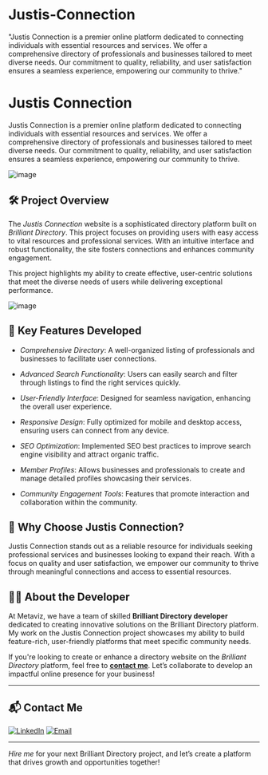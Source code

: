 # Justis-Connection
"Justis Connection is a premier online platform dedicated to connecting individuals with essential resources and services. We offer a comprehensive directory of professionals and businesses tailored to meet diverse needs. Our commitment to quality, reliability, and user satisfaction ensures a seamless experience, empowering our community to thrive."
# Justis Connection

Justis Connection is a premier online platform dedicated to connecting individuals with essential resources and services. We offer a comprehensive directory of professionals and businesses tailored to meet diverse needs. Our commitment to quality, reliability, and user satisfaction ensures a seamless experience, empowering our community to thrive.

![image](https://github.com/user-attachments/assets/03288baa-acf9-459a-ad2a-7e3e75f9c5b0)

## 🛠 Project Overview

The *Justis Connection* website is a sophisticated directory platform built on *Brilliant Directory*. This project focuses on providing users with easy access to vital resources and professional services. With an intuitive interface and robust functionality, the site fosters connections and enhances community engagement.

This project highlights my ability to create effective, user-centric solutions that meet the diverse needs of users while delivering exceptional performance.

![image](https://github.com/user-attachments/assets/9329dc10-efd6-4b2a-b066-fa1268c6d070)

## 🚀 Key Features Developed

- *Comprehensive Directory*: A well-organized listing of professionals and businesses to facilitate user connections.
  
- *Advanced Search Functionality*: Users can easily search and filter through listings to find the right services quickly.

- *User-Friendly Interface*: Designed for seamless navigation, enhancing the overall user experience.

- *Responsive Design*: Fully optimized for mobile and desktop access, ensuring users can connect from any device.

- *SEO Optimization*: Implemented SEO best practices to improve search engine visibility and attract organic traffic.

- *Member Profiles*: Allows businesses and professionals to create and manage detailed profiles showcasing their services.

- *Community Engagement Tools*: Features that promote interaction and collaboration within the community.

## 🌟 Why Choose Justis Connection?

Justis Connection stands out as a reliable resource for individuals seeking professional services and businesses looking to expand their reach. With a focus on quality and user satisfaction, we empower our community to thrive through meaningful connections and access to essential resources.

## 👨‍💻 About the Developer

At Metaviz, we have a team of skilled  **Brilliant Directory developer** dedicated to creating innovative solutions on the Brilliant Directory platform. My work on the Justis Connection project showcases my ability to build feature-rich, user-friendly platforms that meet specific community needs.

If you're looking to create or enhance a directory website on the *Brilliant Directory* platform, feel free to **[contact me](mailto:sajidjamil.met@gmail.com)**. Let’s collaborate to develop an impactful online presence for your business!

---

## 📬 Contact Me

[![LinkedIn](https://img.shields.io/badge/LinkedIn-Connect-blue?style=for-the-badge&logo=linkedin)](https://www.linkedin.com/in/sajid-jameel-721256178/)
[![Email](https://img.shields.io/badge/Email-Contact%20Me-orange?style=for-the-badge&logo=gmail)](mailto:sajidjamil.met@gmail.com)

---

*Hire me* for your next Brilliant Directory project, and let’s create a platform that drives growth and opportunities together!
